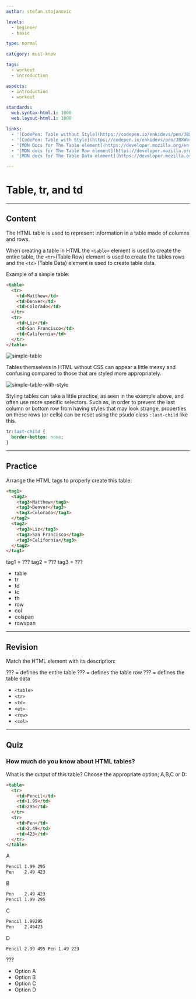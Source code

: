 ```yaml
---
author: stefan.stojanovic

levels:
  - beginner
  - basic

type: normal

category: must-know

tags:
  - workout
  - introduction

aspects:
  - introduction
  - workout

standards:
  web.syntax-html.1: 1000
  web.layout-html.1: 1000

links:
  - '[CodePen: Table without Style](https://codepen.io/enkidevs/pen/JBXWLL){code}'
  - '[CodePen: Table with Style](https://codepen.io/enkidevs/pen/JBXWbr){code}'
  - '[MDN Docs for The Table element](https://developer.mozilla.org/en-US/docs/Web/HTML/Element/table){website}'
  - '[MDN docs for The Table Row element](https://developer.mozilla.org/en-US/docs/Web/HTML/Element/tr){website}'
  - '[MDN docs for The Table Data element](https://developer.mozilla.org/en-US/docs/Web/HTML/Element/td){website}'

---
```

# Table, tr, and td
---
## Content

The HTML table is used to represent information in a table made of columns and rows.

When creating a table in HTML the `<table>` element is used to create the entire table, the `<tr>`(Table Row) element is used to create the tables rows and the `<td>` (Table Data) element is used to create table data.

Example of a simple table:
```html
<table>
  <tr>
    <td>Matthew</td>
    <td>Denver</td>
    <td>Colorado</td>
  </tr>
  <tr>
    <td>Liz</td>
    <td>San Francisco</td>
    <td>California</td>
  </tr>
</table>
```

![simple-table](%3Csvg%20xmlns%3D%22http%3A%2F%2Fwww.w3.org%2F2000%2Fsvg%22%20width%3D%22320%22%20height%3D%2278%22%3E%3Cg%20fill%3D%22none%22%20fill-rule%3D%22evenodd%22%3E%3Crect%20width%3D%22320%22%20height%3D%2278%22%20fill%3D%22%23FFF%22%20rx%3D%229%22%2F%3E%3Ctext%20fill%3D%22%23000%22%20font-family%3D%22TimesNewRomanPSMT%2C%20Times%20New%20Roman%22%20font-size%3D%2216%22%3E%3Ctspan%20x%3D%2221%22%20y%3D%2233%22%3EMatthew%3C%2Ftspan%3E%3C%2Ftext%3E%3Ctext%20fill%3D%22%23000%22%20font-family%3D%22TimesNewRomanPSMT%2C%20Times%20New%20Roman%22%20font-size%3D%2216%22%3E%3Ctspan%20x%3D%2221%22%20y%3D%2255%22%3ELiz%3C%2Ftspan%3E%3C%2Ftext%3E%3Ctext%20fill%3D%22%23000%22%20font-family%3D%22TimesNewRomanPSMT%2C%20Times%20New%20Roman%22%20font-size%3D%2216%22%3E%3Ctspan%20x%3D%2283%22%20y%3D%2255%22%3ESan%20Francisco%3C%2Ftspan%3E%3C%2Ftext%3E%3Ctext%20fill%3D%22%23000%22%20font-family%3D%22TimesNewRomanPSMT%2C%20Times%20New%20Roman%22%20font-size%3D%2216%22%3E%3Ctspan%20x%3D%22178%22%20y%3D%2255%22%3ECalifornia%3C%2Ftspan%3E%3C%2Ftext%3E%3Ctext%20fill%3D%22%23000%22%20font-family%3D%22TimesNewRomanPSMT%2C%20Times%20New%20Roman%22%20font-size%3D%2216%22%3E%3Ctspan%20x%3D%22178%22%20y%3D%2233%22%3EColorado%3C%2Ftspan%3E%3C%2Ftext%3E%3Ctext%20fill%3D%22%23000%22%20font-family%3D%22TimesNewRomanPSMT%2C%20Times%20New%20Roman%22%20font-size%3D%2216%22%3E%3Ctspan%20x%3D%2283%22%20y%3D%2233%22%3EDenver%3C%2Ftspan%3E%3C%2Ftext%3E%3C%2Fg%3E%3C%2Fsvg%3E)

<!--[View CodePen](https://codepen.io/enkidevs/pen/JBXWLL)-->

Tables themselves in HTML without CSS can appear a little messy and confusing compared to those that are styled more appropriately.

![simple-table-with-style](%3Csvg%20xmlns%3D%22http%3A%2F%2Fwww.w3.org%2F2000%2Fsvg%22%20width%3D%22320%22%20height%3D%22111%22%3E%3Cg%20fill%3D%22none%22%20fill-rule%3D%22evenodd%22%3E%3Crect%20width%3D%22320%22%20height%3D%22111%22%20fill%3D%22%23DCDDDF%22%20rx%3D%229%22%2F%3E%3Cpath%20fill%3D%22%23FFF%22%20d%3D%22M19%2022h280v65H19z%22%2F%3E%3Ctext%20fill%3D%22%237E7F94%22%20font-family%3D%22Roboto-Medium%2C%20Roboto%22%20font-size%3D%2210%22%20font-weight%3D%22400%22%3E%3Ctspan%20x%3D%2230%22%20y%3D%2241%22%3EMatthew%3C%2Ftspan%3E%3C%2Ftext%3E%3Ctext%20fill%3D%22%237E7F94%22%20font-family%3D%22Roboto-Regular%2C%20Roboto%22%20font-size%3D%2210%22%3E%3Ctspan%20x%3D%2230%22%20y%3D%2274%22%3ELiz%3C%2Ftspan%3E%3C%2Ftext%3E%3Ctext%20fill%3D%22%237E7F94%22%20font-family%3D%22Roboto-Regular%2C%20Roboto%22%20font-size%3D%2210%22%3E%3Ctspan%20x%3D%22107%22%20y%3D%2274%22%3ESan%20Francisco%3C%2Ftspan%3E%3C%2Ftext%3E%3Ctext%20fill%3D%22%237E7F94%22%20font-family%3D%22Roboto-Regular%2C%20Roboto%22%20font-size%3D%2210%22%3E%3Ctspan%20x%3D%22207.5%22%20y%3D%2274.5%22%3ECalifornia%3C%2Ftspan%3E%3C%2Ftext%3E%3Ctext%20fill%3D%22%237E7F94%22%20font-family%3D%22Roboto-Medium%2C%20Roboto%22%20font-size%3D%2210%22%20font-weight%3D%22400%22%3E%3Ctspan%20x%3D%22207.5%22%20y%3D%2241.5%22%3EColorado%3C%2Ftspan%3E%3C%2Ftext%3E%3Cpath%20stroke%3D%22%23C8CAD7%22%20stroke-linecap%3D%22square%22%20d%3D%22M194%2023v63.05%22%2F%3E%3Ctext%20fill%3D%22%237E7F94%22%20font-family%3D%22Roboto-Medium%2C%20Roboto%22%20font-size%3D%2210%22%20font-weight%3D%22400%22%3E%3Ctspan%20x%3D%22107%22%20y%3D%2241%22%3EDenver%3C%2Ftspan%3E%3C%2Ftext%3E%3Cpath%20stroke%3D%22%23C8CAD7%22%20stroke-linecap%3D%22square%22%20d%3D%22M93.5%2022.5v63.05m205%201.45h-279M299%2054H20%22%2F%3E%3C%2Fg%3E%3C%2Fsvg%3E)

<!--[View CodePen](https://codepen.io/enkidevs/pen/JBXWbr)-->

Styling tables can take a little practice, as seen in the example above, and often use more specific selectors. Such as, in order to prevent the last column or bottom row from having styles that may look strange, properties on these rows (or cells) can be reset using the psudo class `:last-child` like this.


```css
tr:last-child {
  border-bottom: none;
}
```

---
## Practice

Arrange the HTML tags to properly create this table:

```html
<tag1>
  <tag2>
    <tag3>Matthew</tag3>
    <tag3>Denver</tag3>
    <tag3>Colorado</tag3>
  </tag2>
  <tag2>
    <tag3>Liz</tag3>
    <tag3>San Francisco</tag3>
    <tag3>California</tag3>
  </tag2>
</tag1>
```

tag1 = ???
tag2 = ???
tag3 = ???

* table
* tr
* td
* tc
* th
* row
* col
* colspan
* rowspan

---
## Revision

Match the HTML element with its description:

??? = defines the entire table
??? = defines the table row
??? = defines the table data

* `<table>`
* `<tr>`
* `<td>`
* `<et>`
* `<row>`
* `<col>`

---
## Quiz

### How much do you know about HTML tables?

What is the output of this table?
Choose the appropriate option; A,B,C or D:

```html
<table>
  <tr>
    <td>Pencil</td>
    <td>1.99</td>
    <td>295</td>
  </tr>
  <tr>
    <td>Pen</td>
    <td>2.49</td>
    <td>423</td>
  </tr>
</table>
```
A
```html
Pencil 1.99 295
Pen    2.49 423
```
B
```html
Pen    2.49 423
Pencil 1.99 295
```
C
```html
Pencil 1.99295
Pen    2.49423
```
D
```html
Pencil 2.99 495 Pen 1.49 223
```

???

* Option A
* Option B
* Option C
* Option D
